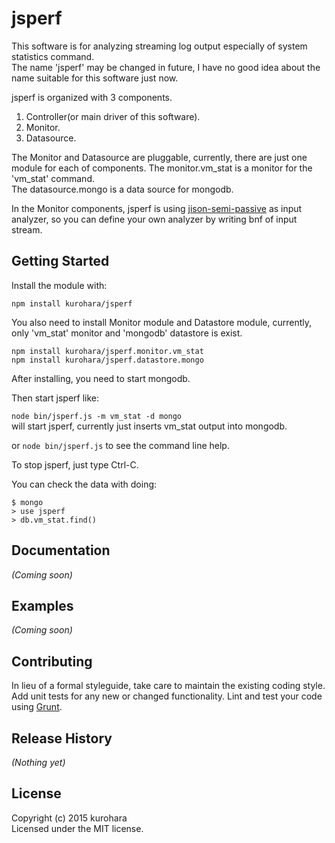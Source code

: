 # jsperf  

This software is for analyzing streaming log output especially of system statistics command.  
The name 'jsperf' may be changed in future, I have no good idea about the name suitable for this software just now.  

jsperf is organized with 3 components.  

1. Controller(or main driver of this software).  
2. Monitor.  
3. Datasource.

The Monitor and Datasource are pluggable, currently, there are just one module for each of components.
The monitor.vm_stat  is a monitor for the 'vm_stat' command.  
The datasource.mongo is a data source for mongodb.  

In the Monitor components, jsperf is using [jison-semi-passive](https://github.com/kurohara/jison-semi-passive.git) as input analyzer, so you can define your own analyzer by writing bnf of input stream.  

## Getting Started
Install the module with: 
```
npm install kurohara/jsperf
```
You also need to install Monitor module and Datastore module, currently, only 'vm_stat' monitor and 'mongodb' datastore is exist.
```
npm install kurohara/jsperf.monitor.vm_stat
npm install kurohara/jsperf.datastore.mongo
```

After installing, you need to start mongodb.  

Then start jsperf like:  

`node bin/jsperf.js -m vm_stat -d mongo`  
will start jsperf, currently just inserts vm_stat output into mongodb.  

or
`node bin/jsperf.js` to see the command line help.  


To stop jsperf, just type Ctrl-C.  

You can check the data with doing:  

````
$ mongo
> use jsperf
> db.vm_stat.find()
````

## Documentation
_(Coming soon)_

## Examples
_(Coming soon)_

## Contributing
In lieu of a formal styleguide, take care to maintain the existing coding style. Add unit tests for any new or changed functionality. Lint and test your code using [Grunt](http://gruntjs.com/).

## Release History
_(Nothing yet)_

## License
Copyright (c) 2015 kurohara  
Licensed under the MIT license.
